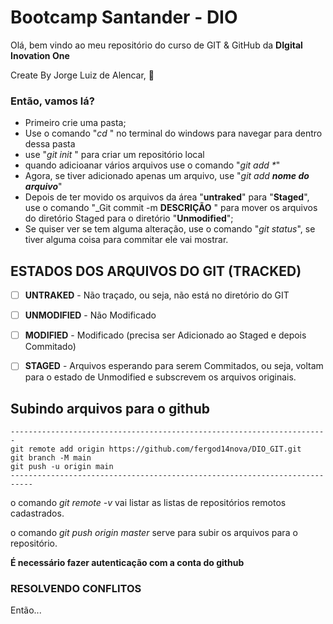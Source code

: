 # Bootcamp Santander - DIO

Olá, bem vindo ao meu repositório do curso de GIT & GitHub da **DIgital Inovation One**

Create By Jorge Luiz de Alencar, :eagle:



### Então, vamos lá?

- Primeiro crie uma pasta;
- Use o comando "_cd_ " no terminal do windows para navegar para dentro dessa pasta
- use "_git init_ " para criar um repositório local
- quando adicioanar vários arquivos use o comando "_git add *_"
- Agora, se tiver adicionado apenas um arquivo, use "_git add **nome do arquivo**_"
- Depois de ter movido os arquivos da área "**untraked**" para "**Staged**", use o comando "_Git commit -m **DESCRIÇÃO** " para mover os arquivos do diretório Staged para o diretório "**Unmodified**";
- Se quiser ver se tem alguma alteração, use o comando "_git status_", se tiver alguma coisa para commitar ele vai mostrar.



## ESTADOS DOS ARQUIVOS DO GIT (TRACKED)

- [ ] **UNTRAKED** - Não traçado, ou seja, não está no diretório do GIT
- [ ] **UNMODIFIED** - Não Modificado
- [ ] **MODIFIED** - Modificado (precisa ser Adicionado ao Staged e depois Commitado)
- [ ] **STAGED** - Arquivos esperando para serem Commitados, ou seja, voltam para o estado de Unmodified e subscrevem os arquivos originais. 



## Subindo arquivos para o github

```
-----------------------------------------------------------------------
git remote add origin https://github.com/fergod14nova/DIO_GIT.git
git branch -M main
git push -u origin main
---------------------------------------------------------------------------
```

o comando _git remote -v_ vai listar as listas de repositórios remotos cadastrados.

o comando _git push origin master_ serve para subir os arquivos para o repositório. 

**É necessário fazer autenticação com a conta do github**



### RESOLVENDO CONFLITOS

Então...

